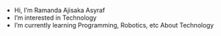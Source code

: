 - Hi, I’m Ramanda Ajisaka Asyraf
- I’m interested in Technology
- I’m currently learning Programming, Robotics, etc About Technology


<!---
itsmee3223/itsmee3223 is a ✨ special ✨ repository because its `README.md` (this file) appears on your GitHub profile.
You can click the Preview link to take a look at your changes.
--->
